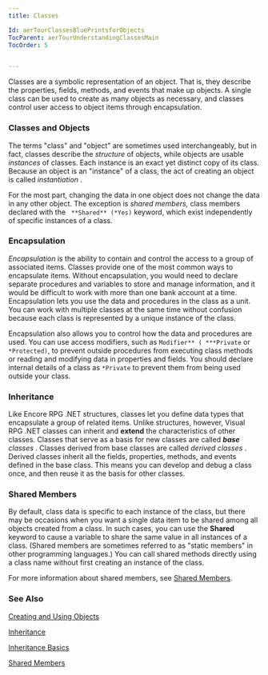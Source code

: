 ```yaml
---
title: Classes

Id: aerTourClassesBluePrintsforObjects
TocParent: aerTourUnderstandingClassesMain
TocOrder: 5


---
```


Classes are a symbolic representation of an object. That is, they describe the properties, fields, methods, and events that make up objects. A single class can be used to create as many objects as necessary, and classes control user access to object items through encapsulation. 

### Classes and Objects
The terms "class" and "object" are sometimes used interchangeably, but in fact, classes describe the *structure* of objects, while objects are usable *instances* of classes. Each instance is an exact yet distinct copy of its class. Because an object is an "instance" of a class, the act of creating an object is called *instantiation* . 

For the most part, changing the data in one object does not change the data in any other object. The exception is *shared members,* class members declared with the ``` **Shared** (*Yes)``` keyword, which exist independently of specific instances of a class. 

### Encapsulation
*Encapsulation* is the ability to contain and control the access to a group of associated items. Classes provide one of the most common ways to encapsulate items. Without encapsulation, you would need to declare separate procedures and variables to store and manage information, and it would be difficult to work with more than one bank account at a time. Encapsulation lets you use the data and procedures in the class as a unit. You can work with multiple classes at the same time without confusion because each class is represented by a unique instance of the class. 

Encapsulation also allows you to control how the data and procedures are used. You can use access modifiers, such as ```Modifier** ( ***Private``` or ```*Protected)```, to prevent outside procedures from executing class methods or reading and modifying data in properties and fields. You should declare internal details of a class as ```*Private``` to prevent them from being used outside your class. 

### Inheritance
Like Encore RPG .NET structures, classes let you define data types that encapsulate a group of related items. Unlike structures, however, Visual RPG .NET classes can inherit and **extend** the characteristics of other classes. Classes that serve as a basis for new classes are called ***base** classes* . Classes derived from base classes are called *derived classes* . Derived classes inherit all the fields, properties, methods, and events defined in the base class. This means you can develop and debug a class once, and then reuse it as the basis for other classes. 

### Shared Members
By default, class data is specific to each instance of the class, but there may be occasions when you want a single data item to be shared among all objects created from a class. In such cases, you can use the **Shared** keyword to cause a variable to share the same value in all instances of a class. (Shared members are sometimes referred to as "static members" in other programming languages.) You can call shared methods directly using a class name without first creating an instance of the class. 

For more information about shared members, see [Shared Members](ecrTourSharedMembers.html). 

### See Also
[Creating and Using Objects](ecrTourCreatingandUsingObjectsMain.html)

[Inheritance](ecrTourInheritanceMain.html)

[Inheritance Basics](ecrTourInheritanceBasics.html)

[Shared Members](ecrTourSharedMembers.html) 
